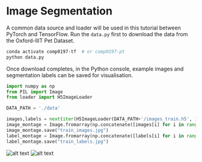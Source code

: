 # Image Segmentation

A common data source and loader will be used in this tutorial between PyTorch and TensorFlow. Run the `data.py` first to download the data from the Oxford-IIIT Pet Dataset.

```bash
conda activate comp0197-tf  # or comp0197-pt
python data.py
```

Once download completes, in the Python console, example images and segmentation labels can be saved for visualisation.
```python
import numpy as np
from PIL import Image
from loader import H5ImageLoader

DATA_PATH = './data'

images,labels = next(iter(H5ImageLoader(DATA_PATH+'/images_train.h5', 10, DATA_PATH+'/labels_train.h5')))
image_montage = Image.fromarray(np.concatenate([images[i] for i in range(len(images))],axis=1))
image_montage.save("train_images.jpg")
label_montage = Image.fromarray(np.concatenate([labels[i] for i in range(len(labels))],axis=1))
label_montage.save("train_labels.jpg")
```

<img src="../../../../../Downloads/COMP0197-main/COMP0197-main/docs/media/pets_images.jpg" alt="alt text"/>
<img src="../../../../../Downloads/COMP0197-main/COMP0197-main/docs/media/pets_labels.jpg" alt="alt text"/>